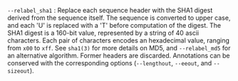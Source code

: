 `--relabel_sha1`
: Replace each sequence header with the SHA1 digest derived from the
  sequence itself. The sequence is converted to upper case, and each
  'U' is replaced with a 'T' before computation of the digest. The
  SHA1 digest is a 160-bit value, represented by a string of 40 ascii
  characters. Each pair of characters encodes an hexadecimal value,
  ranging from `x00` to `xff`. See `sha1(3)` for more details on MD5,
  and `--relabel_md5` for an alternative algorithm. Former headers are
  discarded. Annotations can be conserved with the corresponding
  options (`--lengthout`, `--eeout`, and `--sizeout`).

